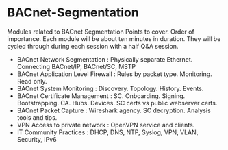# BACnet-Segmentation
Modules related to BACnet Segmentation
Points to cover. Order of importance.
Each module will be about ten minutes in duration. They will be cycled through during each session with a half Q&A session.

* BACnet Network Segmentation   :      Physically separate Ethernet.  Connecting BACnet/IP, BACnet/SC, MSTP
* BACnet Application Level Firewall   :   Rules by packet type. Monitoring. Read only.
* BACnet System Monitoring   :   Discovery. Topology. History. Events. 
* BACnet Certificate Management   :    SC. Onboarding. Signing. Bootstrapping. CA. Hubs. Devices.      SC certs vs public webserver certs. 
* BACnet Packet Capture  : Wireshark agency. SC decryption. Analysis tools and tips.
* VPN Access to private network : OpenVPN service and clients.
* IT Community Practices   :    DHCP, DNS, NTP, Syslog, VPN, VLAN, Security, IPv6

<!---
KC: The device and system capabilities for description: 
1. BACnet network segmentation : 
Physically separate Ethernet.  
Connecting BACnet/IP, BACnet/SC, MSTP

2. BACnet Firewall :
Application layer routing is an intrinsic firewwall in and of itself.
Monitoring Error, Abort, Reject traffic.
Monitoring Device Management traffic.
Blocking Unauthorized Time Sync.
Read-only access into BACnet/SC.
BACnet/SC Hub with NPO diagnostics.

3. System monitoring (BACnet and syslog) :
Device discovery and connection monitoring.
Network discovery and topology.
Device history - firmware updates, database updates, identity change, address change.
Firewall Issues.
Auditable Events - eg. GSA.

4. BACnet/SC certificate management with Cimetrics Appliance and ABT.
5. Remote Packet Capture (including SC decryption).
6. VPN access to private Ethernet.
7. IT friendly features.

KC---------Slides and diagram and/or handout  one for each module - Talk and walk through -------
1. Segmentation.
 Just what it means. Layered and zones. Can be on same write but generally means separating interfaces. Number of interfaces is generally two or more. Same or different. 
Protocol. Ip address. Port. Url within the above. For example because pure sc is all the way to URL, it can coexist with bip or Ethernet pure because it is segmented. Segmentation can also allow different extensions to be separated. Like poe or multi drop or... Show with SbC3200 B3075 SbC3100.

2. Appliance/BNSD firewall like 3200 (or whichever has best firewall)
3. Appliance system monitoring. 
4. Onboarding Appliance and others with SC certificates.  Signing requests. CA. Bootstrapping... etc Distinguish between SC certs and public webserver certs.
5. Wireshark and quick packet analysis.  Wireshark capture of ip and sc. What to do with sc keys. Escrow and proxy. Really handing out the keys to other trust. Make it a player in secret domain.
6. Openvpn. Community client. Ovpn file loads in client. Server hands out .ovpn. Show in UI of products.
7.  Sc ip ports urls. Ipv6. Certificates and keys. Syslog. NTP. DNS. DHCP. BBMD. Radius. VPN again.
-->
